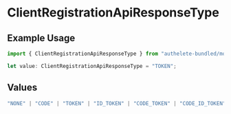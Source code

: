 # ClientRegistrationApiResponseType

## Example Usage

```typescript
import { ClientRegistrationApiResponseType } from "authelete-bundled/models/operations";

let value: ClientRegistrationApiResponseType = "TOKEN";
```

## Values

```typescript
"NONE" | "CODE" | "TOKEN" | "ID_TOKEN" | "CODE_TOKEN" | "CODE_ID_TOKEN" | "ID_TOKEN_TOKEN" | "CODE_ID_TOKEN_TOKEN"
```